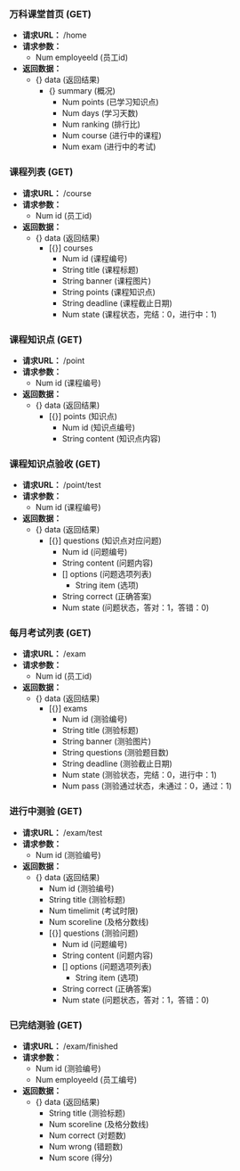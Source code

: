 ### 万科课堂首页 (GET)
- **请求URL：** /home
- **请求参数：** 
    - Num employeeId (员工id)
- **返回数据：** 
    - {} data (返回结果)
        - {} summary (概况)
            - Num points (已学习知识点)
            - Num days (学习天数)
            - Num ranking (排行比)
            - Num course (进行中的课程)
            - Num exam (进行中的考试)

### 课程列表 (GET)
- **请求URL：** /course
- **请求参数：** 
    - Num id (员工id)
- **返回数据：** 
    - {} data (返回结果)
        - [{}] courses
            - Num id (课程编号)
            - String title (课程标题)
            - String banner (课程图片)
            - String points (课程知识点)
            - String deadline (课程截止日期)
            - Num state (课程状态，完结：0，进行中：1)

### 课程知识点 (GET)
- **请求URL：** /point
- **请求参数：** 
    - Num id (课程编号)
- **返回数据：** 
    - {} data (返回结果)
        - [{}] points (知识点)
            - Num id (知识点编号)
            - String content (知识点内容)

### 课程知识点验收 (GET)
- **请求URL：** /point/test
- **请求参数：** 
    - Num id (课程编号)
- **返回数据：** 
    - {} data (返回结果)
        - [{}] questions (知识点对应问题)
            - Num id (问题编号)
            - String content (问题内容)
            - [] options (问题选项列表)
                - String item (选项)
            - String correct (正确答案)
            - Num state (问题状态，答对：1，答错：0)

### 每月考试列表 (GET)
- **请求URL：** /exam
- **请求参数：** 
    - Num id (员工id)
- **返回数据：** 
    - {} data (返回结果)
        - [{}] exams
            - Num id (测验编号)
            - String title (测验标题)
            - String banner (测验图片)
            - String questions (测验题目数)
            - String deadline (测验截止日期)
            - Num state (测验状态，完结：0，进行中：1)
            - Num pass (测验通过状态，未通过：0，通过：1)

### 进行中测验 (GET)
- **请求URL：** /exam/test
- **请求参数：** 
    - Num id (测验编号)
- **返回数据：** 
    - {} data (返回结果)
        - Num id (测验编号)
        - String title (测验标题)
        - Num timelimit (考试时限)
        - Num scoreline (及格分数线)
        - [{}] questions (测验问题)
            - Num id (问题编号)
            - String content (问题内容)
            - [] options (问题选项列表)
                - String item (选项)
            - String correct (正确答案)
            - Num state (问题状态，答对：1，答错：0)

### 已完结测验 (GET)
- **请求URL：** /exam/finished
- **请求参数：** 
    - Num id (测验编号)
    - Num employeeId (员工编号)
- **返回数据：** 
    - {} data (返回结果)
        - String title (测验标题)
        - Num scoreline (及格分数线)
        - Num correct (对题数)
        - Num wrong (错题数)
        - Num score (得分)